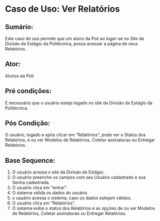 # Caso de Uso: Ver Relatórios

## Sumário: 
Este caso de uso permite que um aluno da Poli ao logar-se no Site da Divisão de Estágio da Politécnica, possa acessar a página de seus Relatórios.

## Ator:
Alunos da Poli.

## Pré condições:
É necessário que o usuário esteja logado no site da Divisão de Estágio da Politécnica.

## Pós Condição:
O usuário, logado e após clicar em "Relatórios", pode ver o Status dos Relatórios, e ou ver Modelos de Relatórios, Coletar assinaturas ou Entregar Relatórios.

## Base Sequence:
1. O usuário acessa o site da Divisão de Estágio.
2. O usuário preenche os campos com seu Usuário cadastrado e sua Senha cadastrada.
3. O usuário clica em "entrar".
4. O sistema válida os dados do usuário.
5. o usuário acessa o sistema, caso os dados estejam válidos.
6. O usuário clica em "Relatórios".
7. O sistema exibe o status dos Relatórios e as opções de ou ver Modelos de Relatórios, Coletar assinaturas ou Entregar Relatórios.
